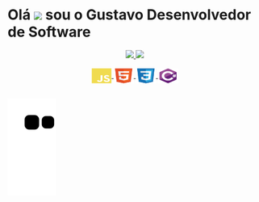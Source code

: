 ## <h1 align="left">Olá <img src="https://raw.githubusercontent.com/kaueMarques/kaueMarques/master/hi.gif" height="30px"> sou o Gustavo Desenvolvedor de Software</h1>

<div align="center">
  <a href="https://github.com/GustavoRolo">
  <img height="180em" src="https://github-readme-stats.vercel.app/api?username=GustavoRolo&show_icons=true&theme=dracula&include_all_commits=true&count_private=true"/>
  <img height="180em" src="https://github-readme-stats.vercel.app/api/top-langs/?username=GustavoRolo&layout=compact&langs_count=7&theme=dracula"/>
</div>

<div style="display: inline_block" align="center"><br>
  <img align="center" alt="Rafa-Js" height="30" width="40" src="https://raw.githubusercontent.com/devicons/devicon/master/icons/javascript/javascript-plain.svg">
  <img align="center" alt="Rafa-HTML" height="30" width="40" src="https://raw.githubusercontent.com/devicons/devicon/master/icons/html5/html5-original.svg">
  <img align="center" alt="Rafa-CSS" height="30" width="40" src="https://raw.githubusercontent.com/devicons/devicon/master/icons/css3/css3-original.svg">
  <img align="center" alt="Rafa-Csharp" height="30" width="40" src="https://raw.githubusercontent.com/devicons/devicon/master/icons/csharp/csharp-original.svg">
</div>
 
##

  ![Snake animation](https://github.com/rafaballerini/rafaballerini/blob/output/github-contribution-grid-snake.svg)
 
</div>

